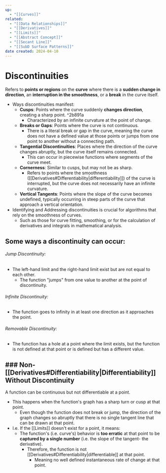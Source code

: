 ```yaml
---
up:
  - "[[Curves]]"
related:
  - "[[Data Relationships]]"
  - "[[Derivatives]]"
  - "[[Limits]]"
  - "[[Abstract Concept]]"
  - "[[Secant Line]]"
  - "[[SubD Surface Patterns]]"
date created: 2024-04-10
---
```

# Discontinuities
Refers to **points or regions** on the **curve** where there is a **sudden change in direction**, an **interruption in the smoothness**, or a **break** in the curve itself. 
- Ways discontinuities manifest:
	- **Cusps**: Points where the curve suddenly **changes direction**, creating a sharp point.  ^2b891a
		- Characterized by an infinite curvature at the point of change. 
	- **Breaks or Gaps**: Points where the curve is not continuous.
		- There is a literal break or gap in the curve, meaning the curve does not have a defined value at those points or jumps from one point to another without a connecting path.
	- **Tangential Discontinuities**: Places where the direction of the curve changes abruptly, but the curve itself remains connected. 
		- This can occur in piecewise functions where segments of the curve meet. 
	- **Cornerness**: Similar to cusps, but may not be as sharp.
		- Refers to points where the smoothness ([[Derivatives#Differentiability|differentiability]]) of the curve is interrupted, but the curve does not necessarily have an infinite curvature.
	- **Vertical Tangents**: Points where the slope of the curve becomes undefined, typically occurring in steep parts of the curve that approach a vertical orientation. 
- Identifying and Addressing discontinuities is crucial for algorithms that rely on the smoothness of curves.
	- Such as those for curve fitting, smoothing, or for the calculation of derivatives and integrals in mathematical analysis. 

## Some ways a discontinuity can occur:
###### Jump Discontinuity: 
- The left-hand limit and the right-hand limit exist but are not equal to each other. 
	- The function "jumps" from one value to another at the point of discontinuity.
###### Infinite Discontinuity: 
- The function goes to infinity in at least one direction as it approaches the point.
###### Removable Discontinuity: 
- The function has a hole at a point where the limit exists, but the function is not defined at that point or is defined but has a different value.

## ### Non-[[Derivatives#Differentiability|Differentiability]] Without Discontinuity

A function can be continuous but not differentiable at a point. 
- This happens when the function's graph has a sharp turn or cusp at that point. 
	- Even though the function does not break or jump, the direction of the graph changes so abruptly that there is no single tangent line that can be drawn at that point.
- I.e. If the [[Limits]] doesn't exist for a point, it means:
	- The function's (i.e. curve's) behavior is **too erratic** at that point to be **captured by a single number** (i.e. the slope of the tangent- the derivative).
		- Therefore, the function is not [[Derivatives#Differentiability|differentiable]] at that point.
			- Meaning no well defined instantaneous rate of change at that point.